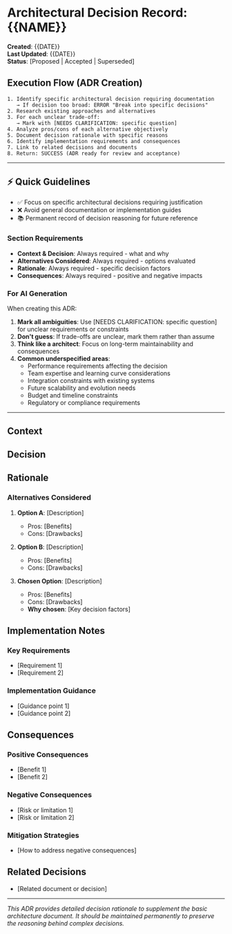 # Architectural Decision Record: {{NAME}}

**Created**: {{DATE}}  
**Last Updated**: {{DATE}}  
**Status**: [Proposed | Accepted | Superseded]

## Execution Flow (ADR Creation)
```
1. Identify specific architectural decision requiring documentation
   → If decision too broad: ERROR "Break into specific decisions"
2. Research existing approaches and alternatives
3. For each unclear trade-off:
   → Mark with [NEEDS CLARIFICATION: specific question]
4. Analyze pros/cons of each alternative objectively
5. Document decision rationale with specific reasons
6. Identify implementation requirements and consequences
7. Link to related decisions and documents
8. Return: SUCCESS (ADR ready for review and acceptance)
```

---

## ⚡ Quick Guidelines
- ✅ Focus on specific architectural decisions requiring justification
- ❌ Avoid general documentation or implementation guides
- 📚 Permanent record of decision reasoning for future reference

### Section Requirements
- **Context & Decision**: Always required - what and why
- **Alternatives Considered**: Always required - options evaluated
- **Rationale**: Always required - specific decision factors
- **Consequences**: Always required - positive and negative impacts

### For AI Generation
When creating this ADR:
1. **Mark all ambiguities**: Use [NEEDS CLARIFICATION: specific question] for unclear requirements or constraints
2. **Don't guess**: If trade-offs are unclear, mark them rather than assume
3. **Think like a architect**: Focus on long-term maintainability and consequences
4. **Common underspecified areas**:
   - Performance requirements affecting the decision
   - Team expertise and learning curve considerations
   - Integration constraints with existing systems
   - Future scalability and evolution needs
   - Budget and timeline constraints
   - Regulatory or compliance requirements

---

## Context
<!-- What is the issue that we're seeing that is motivating this decision or change? -->

## Decision  
<!-- What is the change that we're proposing or have agreed to implement? -->

## Rationale
<!-- Why did we choose this approach? What were the key factors? -->

### Alternatives Considered
1. **Option A**: [Description]
   - Pros: [Benefits]
   - Cons: [Drawbacks]

2. **Option B**: [Description]  
   - Pros: [Benefits]
   - Cons: [Drawbacks]

3. **Chosen Option**: [Description]
   - Pros: [Benefits]  
   - Cons: [Drawbacks]
   - **Why chosen**: [Key decision factors]

## Implementation Notes
<!-- Specific guidance for implementing this decision -->

### Key Requirements
- [Requirement 1]
- [Requirement 2]

### Implementation Guidance
- [Guidance point 1]  
- [Guidance point 2]

## Consequences
<!-- What becomes easier or more difficult to do and any risks introduced? -->

### Positive Consequences
- [Benefit 1]
- [Benefit 2]

### Negative Consequences  
- [Risk or limitation 1]
- [Risk or limitation 2]

### Mitigation Strategies
- [How to address negative consequences]

## Related Decisions
<!-- Links to other ADRs or design documents that relate to this decision -->
- [Related document or decision]

---
*This ADR provides detailed decision rationale to supplement the basic architecture document. It should be maintained permanently to preserve the reasoning behind complex decisions.*